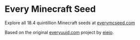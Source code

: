 # Every Minecraft Seed

Explore all 18.4 quintillion Minecraft seeds at [everymcseed.com](https://everymcseed.com)

Based on the original [everyuuid.com](https://everyuuid.com) project by [eieio](https://github.com/nolenroyalty).
